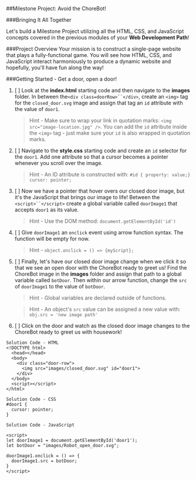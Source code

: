 ##Milestone Project: Avoid the ChoreBot!

###Bringing It All Together

Let's build a Milestone Project utilizing all the HTML, CSS, and JavaScript concepts covered in the previous modules of your **Web Development Path**! 

###Project Overview
Your mission is to construct a single-page website that plays a fully-functional game. You will see how HTML, CSS, and JavaScript interact harmoniously to produce a dynamic website and hopefully, you'll have fun along the way!

###Getting Started - Get a door, open a door!

1. [ ] Look at the **index.html** starting code and then navigate to the **images** folder. In between the`<div class=doorRow>``</div>`, create an `<img>` tag for the `closed_door.svg` image and assign that tag an `id` attribute with the value of `door1`.

    >Hint - Make sure to wrap your link in quotation marks:    `<img src="image-location.jpg" />`. You can add the `id` attribute inside the `<img>` tag - just make sure your `id` is also wrapped in quotation marks.

2. [ ] Navigate to the **style.css** starting code and create an `id` selector for the `door1`. Add one attribute so that a cursor becomes a pointer whenever you scroll over the image.

    >Hint - An ID attribute is constructed with:
`#id { property: value;}`
`cursor: pointer;`

3. [ ] Now we have a pointer that hover overs our closed door image, but it's the JavaScript that brings our image to life! Between the `<script>``</script>` create a global variable called `doorImage1` that accepts `door1` as its value.

    >Hint - Use the DOM method: `document.getElementById('id')`

4. [ ] Give `doorImage1` an `onclick` event using arrow function syntax. The function will be empty for now.

    >Hint - `object.onclick = () => {myScript};`
    
5. [ ] Finally, let's have our closed door image change when we click it so that we see an open door with the ChoreBot ready to greet us!  Find the ChoreBot image in the **images** folder and assign that path to a global variable called `botDoor`. Then within our arrow function, change the `src` of `doorImage1` to the value of `botDoor`.

    >Hint - Global variables are declared outside of     	functions.
    
    >Hint - An object's `src` value can be assigned a new 	value with:
   `obj.src = 'new image path'`

6. [ ] Click on the door and watch as the closed door image changes to the ChoreBot ready to greet us with housework! 

```
Solution Code - HTML
<!DOCTYPE html>
  <head></head>
  <body>
    <div class="door-row">
      <img src="images/closed_door.svg" id="door1">
    </div>
  </body>
  <script></script>
</html>
```
```
Solution Code - CSS
#door1 {
  cursor: pointer;
}
```

```
Solution Code - JavaScript

<script>
let doorImage1 = document.getElementById('door1');
let botDoor = "images/Robot_open_door.svg";

doorImage1.onclick = () => {
  doorImage1.src = botDoor;
}
</script>

